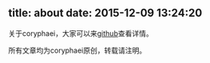 title: about
date: 2015-12-09 13:24:20
---
关于coryphaei，大家可以来[github](https://github.com/Coryphaei/coryphaei.github.io)查看详情。

所有文章均为coryphaei原创，转载请注明。
